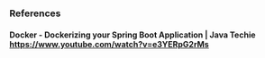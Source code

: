 ### References
#### Docker - Dockerizing your Spring Boot Application | Java Techie https://www.youtube.com/watch?v=e3YERpG2rMs